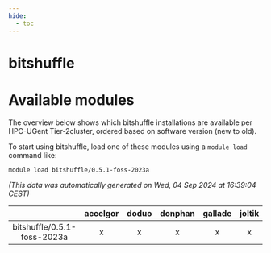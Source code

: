 ```yaml
---
hide:
  - toc
---
```


bitshuffle
==========

# Available modules


The overview below shows which bitshuffle installations are available per HPC-UGent Tier-2cluster, ordered based on software version (new to old).

To start using bitshuffle, load one of these modules using a `module load` command like:

```shell
module load bitshuffle/0.5.1-foss-2023a
```

*(This data was automatically generated on Wed, 04 Sep 2024 at 16:39:04 CEST)*  

| |accelgor|doduo|donphan|gallade|joltik|shinx|skitty|
| :---: | :---: | :---: | :---: | :---: | :---: | :---: | :---: |
|bitshuffle/0.5.1-foss-2023a|x|x|x|x|x|x|x|
